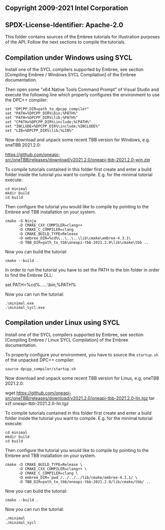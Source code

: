## Copyright 2009-2021 Intel Corporation
## SPDX-License-Identifier: Apache-2.0

This folder contains sources of the Embree tutorials for illustration
purposes of the API. Follow the next sections to compile the
tutorials.

Compilation under Windows using SYCL
-------------------------------------

Install one of the SYCL compilers supported by Embree, see section
[Compiling Embree / Windows SYCL Compilation] of the Embree
documentation.
  
Then open some "x64 Native Tools Command Prompt" of Visual Studio and
execute the following line which properly configures the environment to
use the DPC++ compiler:

    set "DPCPP_DIR=path_to_dpcpp_compiler"
    set "PATH=%DPCPP_DIR%\bin;%PATH%"
    set "PATH=%DPCPP_DIR%\lib;%PATH%"
    set "CPATH=%DPCPP_DIR%\include;%CPATH%"
    set "INCLUDE=%DPCPP_DIR%\include;%INCLUDE%"
    set "LIB=%DPCPP_DIR%\lib;%LIB%"

Now download and unpack some recent TBB version for Windows, e.g. oneTBB 2021.2.0:

  https://github.com/oneapi-src/oneTBB/releases/download/v2021.2.0/oneapi-tbb-2021.2.0-win.zip
  
To compile tutorials contained in this folder first create and enter a
build folder inside the tutorial you want to compile. E.g. for the
minimal tutorial execute:

    cd minimal
    mkdir build
    cd build

Then configure the tutorial you would like to compile by pointing to
the Embree and TBB installation on your system.

    cmake -G Ninja
          -D CMAKE_CXX_COMPILER=clang++
          -D CMAKE_C_COMPILER=clang
          -D CMAKE_BUILD_TYPE=Release
          -D embree_DIR=%cd%\..\..\..\lib\cmake\embree-4.3.1\
          -D TBB_DIR=path_to_tbb\oneapi-tbb-2021.2.0\lib\cmake\tbb ..

Now you can build the tutorial:

    cmake --build .

In order to run the tutorial you have to set the PATH to the bin
folder in order to find the Embree DLL:

  set PATH=%cd%\..\..\..\bin;%PATH%

Now you can run the tutorial:

    .\minimal.exe
    .\minimal_sycl.exe


Compilation under Linux using SYCL
-----------------------------------

Install one of the SYCL compilers supported by Embree, see section
[Compiling Embree / Linux SYCL Compilation] of the Embree
documentation.

To properly configure your environment, you have to source the
`startup.sh` of the unpacked DPC++ compiler:

    source dpcpp_compiler/startup.sh

Now download and unpack some recent TBB version for Linux, e.g. oneTBB 2021.2.0:

  wget https://github.com/oneapi-src/oneTBB/releases/download/v2021.2.0/oneapi-tbb-2021.2.0-lin.tgz
  tar xzf oneapi-tbb-2021.2.0-lin.tgz

To compile tutorials contained in this folder first create and enter a
build folder inside the tutorial you want to compile. E.g. for the
minimal tutorial execute:

    cd minimal
    mkdir build
    cd build

Then configure the tutorial you would like to compile by pointing to
the Embree and TBB installation on your system.

    cmake -D CMAKE_BUILD_TYPE=Release \
          -D CMAKE_CXX_COMPILER=clang++ \
          -D CMAKE_C_COMPILER=clang \
          -D embree_DIR=`pwd`/../../../lib/cmake/embree-4.3.1/ \
          -D TBB_DIR=path_to_tbb/oneapi-tbb-2021.2.0/lib/cmake/tbb/ ..

Now you can build the tutorial:

    cmake --build .

Now you can run the tutorial:

    ./minimal
    ./minimal_sycl

